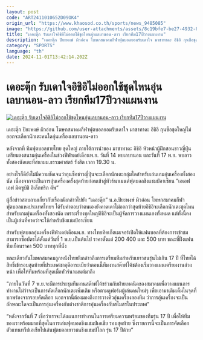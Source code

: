 ```yaml
---
layout: post
code: "ART2411010652D09OK4"
origin_url: "https://www.khaosod.co.th/sports/news_9485085"
image: "https://github.com/user-attachments/assets/8c19bfe7-be27-4932-8f8e-f9644d51d970"
title: "เดอะตุ๊ก รับเดาใจอิชิอิไม่ออกใช้ชุดไหนอุ่นเลบานอน-ลาว เรียกทีม17ปีวางแผนงาน"
description: "เดอะตุ๊ก ปิยะพงษ์ ผิวอ่อน โฆษกสมาคมกีฬาฟุตบอลยอมรับเดาใจ มาซาทาดะ อิชิอิ กุนซือชุดใหญ่ไม่ออกจะเลือกนักเตะคนใดอุ่นเครื่องเลบานอน-ลาว"
category: "SPORTS"
language: "th"
date: 2024-11-01T13:42:14.202Z
---
```


# เดอะตุ๊ก รับเดาใจอิชิอิไม่ออกใช้ชุดไหนอุ่นเลบานอน-ลาว เรียกทีม17ปีวางแผนงาน

[![เดอะตุ๊ก รับเดาใจอิชิอิไม่ออกใช้ชุดไหนอุ่นเลบานอน-ลาว เรียกทีม17ปีวางแผนงาน](https://www.khaosod.co.th/wpapp/uploads/2024/10/Thailandteam-15.jpg "เดอะตุ๊ก รับเดาใจอิชิอิไม่ออกใช้ชุดไหนอุ่นเลบานอน-ลาว เรียกทีม17ปีวางแผนงาน")](https://www.khaosod.co.th/wpapp/uploads/2024/10/Thailandteam-15.jpg)

เดอะตุ๊ก ปิยะพงษ์ ผิวอ่อน โฆษกสมาคมกีฬาฟุตบอลยอมรับเดาใจ มาซาทาดะ อิชิอิ กุนซือชุดใหญ่ไม่ออกจะเลือกนักเตะคนใดอุ่นเครื่องเลบานอน-ลาว

หลังจากที่ ทีมฟุตบอลชายไทย ชุดใหญ่ ภายใต้การนำของ มาซาทาดะ อิชิอิ หัวหน้าผู้ฝึกสอนชาวญี่ปุ่น เตรียมลงสนามอุ่นเครื่องในช่วงฟีฟ่าเดย์เดือนพ.ย. วันที่ 14 พบเลบานอน และวันที่ 17 พ.ย. พบลาว ทั้งสองนัดเตะที่สนามม.ธรรมศาสตร์ รังสิต เวลา 19.30 น.

อย่างไรก็ดียังไม่มีความชัดเจนว่ากุนซือชาวญี่ปุ่นจะะเลือกนักเตะกลุ่มใดสำหรับเล่นเกมอุ่นเครื่องทั้งสองนัด เนื่องจากจะเป็นการอุ่นเครื่องครั้งสุดท้ายก่อนเข้าสู่ทัวร์นาเมนต์ฟุตบอลชิงแชมป์อาเซียน “เอเอฟเอฟ มิตซูบิชิ อิเล็กทริก คัพ”

ผู้สื่อข่าวสอบถามเกี่ยวกับเรื่องดังกล่าวไปยัง “เดอะตุ๊ก” น.อ.ปิยะพงษ์ ผิวอ่อน โฆษกสมาคมกีฬาฟุตบอลแหงประเทศไทยฯ ได้รับคำตอบว่าตนเองยังคาดเดาไม่ออกว่าสุดท้ายอิชิอิจะเลือกนักเตะชุดไหนสำหรับเกมอุ่นเครื่องทั้งสองนัด เพราะเรื่องชุดใหญ่อิชิอิจะเป็นผู้จัดการวางแผนเองทั้งหมด แต่ทั้งนี้คงเป็นผู้เล่นที่คาดว่าจะใช้สำหรับชิงแชมป์อาเซียน

สำหรับฟุตบอลอุ่นเครื่องฟีฟ่าเดย์เดือนพ.ย. ทางไทยทิคเก็ตเมเจอร์เปิดให้แฟนบอลที่ต้องการเข้าชมสามารถซื้อบัตรได้ตั้งแต่วันที่ 1 พ.ย.เป็นต้นไป ราคาตั้งแต่ 200 400 และ 500 บาท ขณะที่ฝั่งแฟนทีมเยือนราคา 500 บาททุกที่นั่ง

ขณะเดียวกันโฆษกสมาคมลูกหนังไทยยังกล่าวถึงการเตรียมทีมสำหรับเยาวชนรุ่นไม่เกิน 17 ปี ที่ไทยได้สิทธิ์เข้ารอบสุดท้ายที่ประเทศซาอุดีอาระเบียว่าตอนนี้ทีมงานสต๊าฟโค้ชต้องเริ่มวางแผนเตรียมงานล่วงหน้า เพื่อให้ทีมพร้อมที่สุดเมื่อทัวร์นาเมนต์มาถึง

“ภายในวันที่ 7 พ.ย.จะมีการประชุมทีมงานสต๊าฟโค้ชร่วมกับฝ่ายเทคนิคของสมาคมเพื่อวางแผนการทำงานไม่ว่าจะเป็นการคัดเลือกนักเตะเพิ่มเติม หรือตามดูฟอร์มผู้เล่นคนใหม่ๆ เพื่อเอามาเติมเต็มในจุดที่บกพร่องจากรอบคัดเลือก นอกจากนี้ต้องมองถึงการวางคิวอุ่นเครื่องลองทีม ว่าการอุ่นเครื่องจะเป็นลักษณะใดจะเป็นการอุ่นเครื่องกับต่างชาติการอุ่นเครื่องกับสโมสรในประเทศ”

“หลังจากวันที่ 7 เชื่อว่าเราจะได้แผนการทำงานในการเตรียมความพร้อมของทีมรุ่น 17 ปี เพื่อให้ทีมของเราพร้อมมากที่สุดในการเล่นฟุตบอลชิงแชมป์เอเชีย รอบสุดท้าย ซึ่งรายการนี้จะเป็นการคัดเลือกตัวแทนทวีปเอเชียไปเล่นฟุตบอลเยาวชนชิงแชมป์โลก รุ่น 17 ปีด้วย”